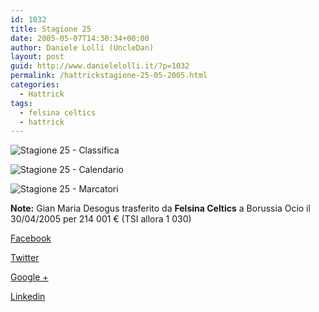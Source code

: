 ```yaml
---
id: 1032
title: Stagione 25
date: 2005-05-07T14:30:34+00:00
author: Daniele Lolli (UncleDan)
layout: post
guid: http://www.danielelolli.it/?p=1032
permalink: /hattrickstagione-25-05-2005.html
categories:
  - Hattrick
tags:
  - felsina celtics
  - hattrick
---
```

![Stagione 25 - Classifica](http://www.danielelolli.it/wp-content/uploads/2007/10/25-1-classifica.png)

![Stagione 25 - Calendario](http://www.danielelolli.it/wp-content/uploads/2007/10/25-2-calendario.png)

![Stagione 25 - Marcatori](http://www.danielelolli.it/wp-content/uploads/2007/10/25-3-marcatori.png)

**Note:** Gian Maria Desogus trasferito da **Felsina Celtics** a Borussia Ocio il 30/04/2005 per 214 001 € (TSI allora 1 030)

<div class="container_share">
  <a href="http://www.facebook.com/sharer.php?u=http://www.danielelolli.it/hattrickstagione-25-05-2005.html&t=Stagione 25" target="_blank" class="button_purab_share facebook"><span><i class="icon-facebook"></i></span>
  
  <p>
    Facebook
  </p></a> 
  
  <a href="http://twitter.com/share?url=http://www.danielelolli.it/hattrickstagione-25-05-2005.html&text=Stagione 25" target="_blank" class="button_purab_share twitter"><span><i class="icon-twitter"></i></span>
  
  <p>
    Twitter
  </p></a> 
  
  <a href="https://plus.google.com/share?url=http://www.danielelolli.it/hattrickstagione-25-05-2005.html" target="_blank" class="button_purab_share google-plus"><span><i class="icon-google-plus"></i></span>
  
  <p>
    Google +
  </p></a> 
  
  <a href="http://www.linkedin.com/shareArticle?mini=true&url=http://www.danielelolli.it/hattrickstagione-25-05-2005.html&title=Stagione 25" target="_blank" class="button_purab_share linkedin"><span><i class="icon-linkedin"></i></span>
  
  <p>
    Linkedin
  </p></a>
</div>